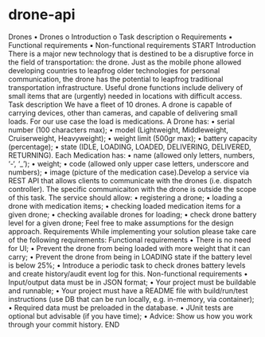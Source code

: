 # drone-api

Drones
• Drones
o Introduction
o Task description
o Requirements
▪ Functional requirements
▪ Non-functional requirements
START
Introduction
There is a major new technology that is destined to be a disruptive force in the field of
transportation: the drone. Just as the mobile phone allowed developing countries to leapfrog
older technologies for personal communication, the drone has the potential to leapfrog traditional
transportation infrastructure.
Useful drone functions include delivery of small items that are (urgently) needed in locations
with difficult access.
Task description
We have a fleet of 10 drones. A drone is capable of carrying devices, other than cameras, and
capable of delivering small loads. For our use case the load is medications.
A Drone has:
• serial number (100 characters max);
• model (Lightweight, Middleweight, Cruiserweight, Heavyweight);
• weight limit (500gr max);
• battery capacity (percentage);
• state (IDLE, LOADING, LOADED, DELIVERING, DELIVERED, RETURNING).
Each Medication has:
• name (allowed only letters, numbers, ‘-‘, ‘_’);
• weight;
• code (allowed only upper case letters, underscore and numbers);
• image (picture of the medication case).Develop a service via REST API that allows clients to communicate with the drones (i.e.
dispatch controller). The specific communicaiton with the drone is outside the scope of this
task.
The service should allow:
• registering a drone;
• loading a drone with medication items;
• checking loaded medication items for a given drone;
• checking available drones for loading;
• check drone battery level for a given drone;
Feel free to make assumptions for the design approach.
Requirements
While implementing your solution please take care of the following requirements:
Functional requirements
• There is no need for UI;
• Prevent the drone from being loaded with more weight that it can carry;
• Prevent the drone from being in LOADING state if the battery level is below 25%;
• Introduce a periodic task to check drones battery levels and create history/audit event log
for this.
Non-functional requirements
• Input/output data must be in JSON format;
• Your project must be buildable and runnable;
• Your project must have a README file with build/run/test instructions (use DB that can
be run locally, e.g. in-memory, via container);
• Required data must be preloaded in the database.
• JUnit tests are optional but advisable (if you have time);
• Advice: Show us how you work through your commit history.
END
